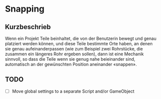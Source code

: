 # Snapping

## Kurzbeschrieb

Wenn ein Projekt Teile beinhaltet, die von der Benutzerin bewegt und genau platziert werden können, und diese Teile bestimmte Orte haben, an denen sie genau aufeinanderpassen (wie zum Beispiel zwei Rohrstücke, die zusammen ein längeres Rohr ergeben sollen), dann ist eine Mechanik sinnvoll, so dass die Teile wenn sie genug nahe beieinander sind, automatisch an der gewünschten Position aneinander «snappen».

## TODO

- [ ] Move global settings to a separate Script and/or GameObject

